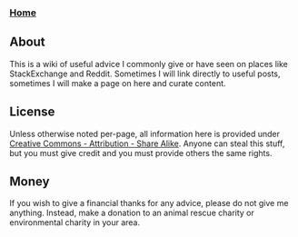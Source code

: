 ### [Home](https://github.com/superjamie/lazyweb/wiki)

## About

This is a wiki of useful advice I commonly give or have seen on places like StackExchange and Reddit. Sometimes I will link directly to useful posts, sometimes I will make a page on here and curate content.

## License

Unless otherwise noted per-page, all information here is provided under [Creative Commons - Attribution - Share Alike](https://creativecommons.org/licenses/by-sa/4.0/). Anyone can steal this stuff, but you must give credit and you must provide others the same rights.

## Money

If you wish to give a financial thanks for any advice, please do not give me anything. Instead, make a donation to an animal rescue charity or environmental charity in your area.